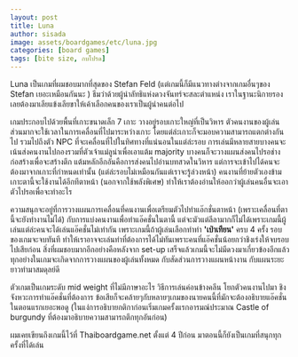 ```yaml
---
layout: post
title: Luna
author: sisada
image: assets/boardgames/etc/luna.jpg
categories: [board games]
tags: [bite size, กบโปรด]
---
```



Luna เป็นเกมที่ผมชอบมากที่สุดของ Stefan Feld (แต่เกมนี้ก็มีแนวทางต่างจากเกมอื่นๆของ Stefan เยอะเหมือนกันนะ ) ธีมว่าด้วยผู้นำลัทธิแห่งดวงจันทร์จะสละตำแหน่ง เราในฐานะนิกายรองเลยต้องมาเลียแข้งเลียขาให้เค้าเลือกคนของเราเป็นผู้นำคนต่อไป

เกมประกอบไปด้วยพื้นที่เกาะขนาดเล็ก 7 เกาะ วางอยู่รอบเกาะใหญ่ที่เป็นวิหาร ตัวคนงานของผู้เล่นส่วนมากจะใช้เวลาในการเคลื่อนที่ไปมาระหว่างเกาะ โดยแต่ล่ะเกาะก็จะมอบความสามารถแตกต่างกันไป รวมไปถึงตัว NPC ที่จะเคลื่อนที่ไปในทิศทางที่แน่นอนในแต่ล่ะรอบ การเล่นมีหลายสายบางคนจะเน้นส่งคนงานไปกองรวมที่ตัวเจ้าแม่ลูน่าเพื่อเอาแต้ม majority บางคนก็จะวางแผนส่งคนไปรอช่างก่อสร้างเพื่อจะสร้างตึก แต้มหลักอีกอันคือการส่งคนไปอ่านบทสวดในวิหาร แต่การจะเข้าไปได้คนจะต้องมาจากเกาะที่กำหนดเท่านั้น (แต่ล่ะรอบไม่เหมือนกันแต่เราจะรู้ล่วงหน้า) คนงานที่ย้ายตัวเองข้ามเกาะตานี้จะใช้งานได้อีกทีตาหน้า (นอกจากใช้พลังพิเศษ) ทำให้เราต้องอ่านให้ออกว่าผู้เล่นคนอื่นจะเอาตัวไปรอเพื่อจะทำอะไร

ความสนุกจะอยู่ที่การวางแผนการเคลื่อนที่คนงานเพื่อเตรียมตัวไปทำแอ๊กชั่นตาหน้า (เพราะเคลื่อนที่ตานี้จะยังทำงานไม่ได้) กับการแบ่งคนงานเพื่อทำแอ๊คชั่นในตานี้ แต่จะมัวแต่ลีลามากก็ไม่ได้เพราะเกมนี้ผู้เล่นแต่ล่ะคนจะได้เล่นแอ๊คชั่นไม่เท่ากัน เพราะเกมนี้ถ้าผู้เล่นเลือกทำท่า **'เป่าเทียน'** ครบ 4 ครั้ง รอบของเกมจะจบทันที ทำให้เราอาจจะเล่นท่าที่ต้องการได้ไม่ทันเพราะคนที่แอ๊คชั่นน้อยกว่าชิงเร่งให้จบรอบไปเสียก่อน สิ่งที่ผมชอบมากอีกอย่างคือหลังจาก set-up เสร็จแล้วเกมนี้จะไม่มีดวงมาเกี่ยวข้องอีกแล้ว ทุกอย่างในเกมจะเกิดจากการวางแผนของผู้เล่นทั้งหมด กับสัดส่วนการวางแผนหน้างาน กับแผนระยะยาวทำมาสมดุลย์ดี

ตัวเกมเป็นเกมระดับ mid weight ที่ไม่มีภาษาอะไร วิธีการเล่นค่อนข้างคลีน โยกตัวคนงานไปมา ชิงจังหวะการทำแอ๊คชั่นที่ต้องการ ข้อเสียก็จะคล้ายๆกับหลายๆเกมของนายคนนี้ที่มักจะต้องอธิบายแอ๊คชั่นในตอนแรกเยอะพอดู (ในแง่การอธิบายกติกาก่อนเริ่มเกมครั้งแรกอารมณ์ประมาณ Castle of burgundy ที่ต้องมาอธิบายความสามารถตึกทุกอันก่อน)

ผมเคยเขียนถึงเกมนี้ไว้ที่ Thaiboardgame.net ตั้งแต่ 4 ปีก่อน มาตอนนี้ก็ยังเป็นเกมที่สนุกทุกครั้งที่ได้เล่น